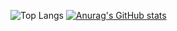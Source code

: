 ![Top Langs](https://github-readme-stats.vercel.app/api/top-langs/?username=fanda2&layout=compact&theme=tokyonight)
[![Anurag's GitHub stats](https://github-readme-stats.vercel.app/api?username=fanda2)](https://github.com/anuraghazra/github-readme-stats)
